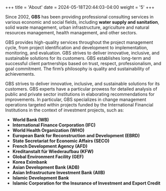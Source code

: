 +++
title = 'About'
date = 2024-05-18T20:44:03-04:00
weight = '5'
+++

Since 2002, **GBS** has been providing professional consulting services in various economic and social fields, including **water supply and sanitation**, solid waste management, urban infrastructure, agriculture and natural resources management, health management, and other sectors. 

GBS provides high-quality services throughout the project management cycle, from project identification and development to implementation, monitoring, and evaluation. GBS strives to deliver innovative, inclusive, and sustainable solutions for its customers. GBS establishes long-term and successful client partnerships based on trust, respect, professionalism, and goal commitment. The firm’s philosophy is quality and sustainability of achievements.

GBS strives to deliver innovative, inclusive, and sustainable solutions for its customers. GBS experts have a particular prowess for detailed analysis of public and private sector institutions in elaborating recommendations for improvements. In particular, GBS specializes in change management operations targeted within projects funded by the International Financial Institutions in the context of investment projects, such as:

-  	**World Bank (WB)**
-  	**International Finance Corporation (IFC)**
-  	**World Health Organization (WHO)**
- 	**European Bank for Reconstruction and Development (EBRD)**
-  	**State Secretariat for Economic Affairs (SECO)**
-  	**French Development Agency (AFD)**
-  	**Kreditanstalt für Wiederaufbau (KFW)**	 
-  	**Global Environment Facility (GEF)**	 
- 	**Korea Eximbank**	 
- 	**Asian Development Bank (ADB)**	 
- 	**Asian Infrastructure Investment Bank (AIIB)**	 
- 	**Islamic Development Bank**	 
- 	**Islamic Corporation for the Insurance of Investment and Export Credit**	 




